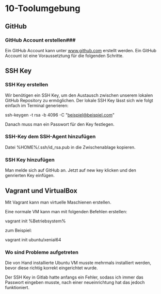 # 10-Toolumgebung 

## GitHub ##

### GitHub Account erstellen###

Ein GitHub Account kann unter www.github.com erstellt werden. Ein GitHub Account ist eine Voraussetztung für die folgenden Schritte.

## SSH Key ##

### SSH Key erstellen ###

Wir benötigen ein SSH Key, um den Austausch zwischen unserem lokalen GitHub Repository zu ermöglichen. Der lokale SSH Key lässt sich wie folgt einfach im Terminal generieren:

ssh-keygen -t rsa -b 4096 -C "beispiel@beispiel.com"

Danach muss man ein Passwort für den Key festlegen.

### SSH-Key dem SSH-Agent hinzufügen ###

Datei %HOME%/.ssh/id_rsa.pub in die Zwischenablage kopieren.

### SSH Key hinzufügen ###

Man melde sich auf GitHub an.
Jetzt auf new key klicken und den genrierten Key einfügen.








## Vagrant und VirtualBox ##

Mit Vagrant kann man virtuelle Maschienen erstellen.

Eine normale VM kann man mit folgenden Befehlen erstellen:

vagrant init %Betriebsystem%

zum Beispiel: 

vagrant init ubuntu/xenial64

### Wo sind Probleme aufgetreten ###
Die von Hand installierte Ubuntu VM musste mehrmals installiert werden, bevor diese richtig korrekt eingerichtet wurde.

Der SSH Key in Gitlab hatte anfangs ein Fehler, sodass ich immer das Passwort eingeben musste, nach einer neueinrichtung hat das jedoch funktioniert.





